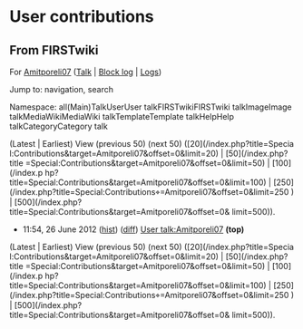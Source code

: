 # User contributions

## From FIRSTwiki

For [Amitporeli07](/index.php?title=User:Amitporeli07&action=edit "User:Amitporeli07") ([Talk](User_talk:Amitporeli07 "User
talk:Amitporeli07") | [Block log](/index.php?title=Special:Log&type=block&page=User:Amitporeli07 "Special:Log") | [Logs](/index.php?title=Special:Log&user=Amitporeli07 "Special:Log"))

Jump to: navigation, search

Namespace: all(Main)TalkUserUser talkFIRSTwikiFIRSTwiki talkImageImage talkMediaWikiMediaWiki talkTemplateTemplate talkHelpHelp talkCategoryCategory talk

(Latest | Earliest) View (previous 50) (next 50) ([20](/index.php?title=Specia
l:Contributions&target=Amitporeli07&offset=0&limit=20) | [50](/index.php?title
=Special:Contributions&target=Amitporeli07&offset=0&limit=50) | [100](/index.p
hp?title=Special:Contributions&target=Amitporeli07&offset=0&limit=100) | [250] (/index.php?title=Special:Contributions⌖=Amitporeli07&offset=0&limit=250 ) | [500](/index.php?title=Special:Contributions&target=Amitporeli07&offset=0&
limit=500)).

- 11:54, 26 June 2012 ([hist](/index.php?title=User_talk:Amitporeli07&action=history "User talk:Amitporeli07")) ([diff](/index.php?title=User_talk:Amitporeli07&diff=prev&oldid=170082 "User talk:Amitporeli07")) [User talk:Amitporeli07](User_talk:Amitporeli07 "User talk:Amitporeli07") **(top)**

(Latest | Earliest) View (previous 50) (next 50) ([20](/index.php?title=Specia
l:Contributions&target=Amitporeli07&offset=0&limit=20) | [50](/index.php?title
=Special:Contributions&target=Amitporeli07&offset=0&limit=50) | [100](/index.p
hp?title=Special:Contributions&target=Amitporeli07&offset=0&limit=100) | [250] (/index.php?title=Special:Contributions⌖=Amitporeli07&offset=0&limit=250 ) | [500](/index.php?title=Special:Contributions&target=Amitporeli07&offset=0&
limit=500)).
